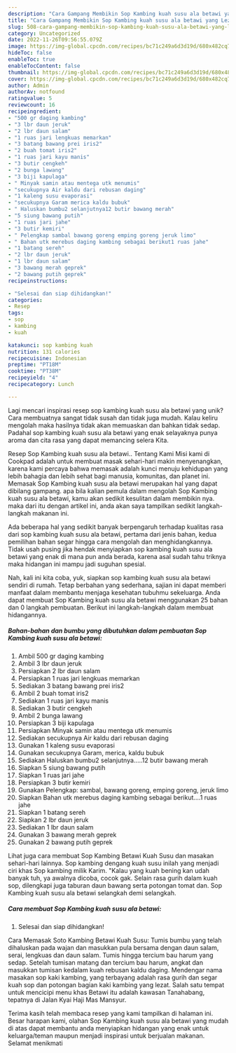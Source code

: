 ```yaml
---
description: "Cara Gampang Membikin Sop Kambing kuah susu ala betawi yang Lezat"
title: "Cara Gampang Membikin Sop Kambing kuah susu ala betawi yang Lezat"
slug: 508-cara-gampang-membikin-sop-kambing-kuah-susu-ala-betawi-yang-lezat
category: Uncategorized
date: 2022-11-26T09:56:55.079Z
image: https://img-global.cpcdn.com/recipes/bc71c249a6d3d19d/680x482cq70/sop-kambing-kuah-susu-ala-betawi-foto-resep-utama.jpg
hideToc: false
enableToc: true
enableTocContent: false
thumbnail: https://img-global.cpcdn.com/recipes/bc71c249a6d3d19d/680x482cq70/sop-kambing-kuah-susu-ala-betawi-foto-resep-utama.jpg
cover: https://img-global.cpcdn.com/recipes/bc71c249a6d3d19d/680x482cq70/sop-kambing-kuah-susu-ala-betawi-foto-resep-utama.jpg
author: Admin
authorAv: notfound
ratingvalue: 5
reviewcount: 16
recipeingredient:
- "500 gr daging kambing"
- "3 lbr daun jeruk"
- "2 lbr daun salam"
- "1 ruas jari lengkuas memarkan"
- "3 batang bawang prei iris2"
- "2 buah tomat iris2"
- "1 ruas jari kayu manis"
- "3 butir cengkeh"
- "2 bunga lawang"
- "3 biji kapulaga"
- " Minyak samin atau mentega utk menumis"
- "secukupnya Air kaldu dari rebusan daging"
- "1 kaleng susu evaporasi"
- "secukupnya Garam merica kaldu bubuk"
- " Haluskan bumbu2 selanjutnya12 butir bawang merah"
- "5 siung bawang putih"
- "1 ruas jari jahe"
- "3 butir kemiri"
- " Pelengkap sambal bawang goreng emping goreng jeruk limo"
- " Bahan utk merebus daging kambing sebagai berikut1 ruas jahe"
- "1 batang sereh"
- "2 lbr daun jeruk"
- "1 lbr daun salam"
- "3 bawang merah geprek"
- "2 bawang putih geprek"
recipeinstructions:

- "Selesai dan siap dihidangkan!"
categories:
- Resep
tags:
- sop
- kambing
- kuah

katakunci: sop kambing kuah 
nutrition: 131 calories
recipecuisine: Indonesian
preptime: "PT18M"
cooktime: "PT38M"
recipeyield: "4"
recipecategory: Lunch

---
```





Lagi mencari inspirasi resep sop kambing kuah susu ala betawi yang unik? Cara membuatnya sangat tidak susah dan tidak juga mudah. Kalau keliru mengolah maka hasilnya tidak akan memuaskan dan bahkan tidak sedap. Padahal sop kambing kuah susu ala betawi yang enak selayaknya punya aroma dan cita rasa yang dapat memancing selera Kita.





Resep Sop Kambing kuah susu ala betawi.. Tentang Kami Misi kami di Cookpad adalah untuk membuat masak sehari-hari makin menyenangkan, karena kami percaya bahwa memasak adalah kunci menuju kehidupan yang lebih bahagia dan lebih sehat bagi manusia, komunitas, dan planet ini. Memasak Sop Kambing kuah susu ala betawi merupakan hal yang dapat dibilang gampang. apa bila kalian pemula dalam mengolah Sop Kambing kuah susu ala betawi, kamu akan sedikit kesulitan dalam membikin nya. maka dari itu dengan artikel ini, anda akan saya tampilkan sedikit langkah-langkah makanan ini.

Ada beberapa hal yang sedikit banyak berpengaruh terhadap kualitas rasa dari sop kambing kuah susu ala betawi, pertama dari jenis bahan, kedua pemilihan bahan segar hingga cara mengolah dan menghidangkannya. Tidak usah pusing jika hendak menyiapkan sop kambing kuah susu ala betawi yang enak di mana pun anda berada, karena asal sudah tahu triknya maka hidangan ini mampu jadi suguhan spesial.






Nah, kali ini kita coba, yuk, siapkan sop kambing kuah susu ala betawi sendiri di rumah. Tetap berbahan yang sederhana, sajian ini dapat memberi manfaat dalam membantu menjaga kesehatan tubuhmu sekeluarga. Anda dapat membuat Sop Kambing kuah susu ala betawi menggunakan 25 bahan dan 0 langkah pembuatan. Berikut ini langkah-langkah dalam membuat hidangannya.

<!--inarticleads1-->

##### Bahan-bahan dan bumbu yang dibutuhkan dalam pembuatan Sop Kambing kuah susu ala betawi:

1. Ambil 500 gr daging kambing
1. Ambil 3 lbr daun jeruk
1. Persiapkan 2 lbr daun salam
1. Persiapkan 1 ruas jari lengkuas memarkan
1. Sediakan 3 batang bawang prei iris2
1. Ambil 2 buah tomat iris2
1. Sediakan 1 ruas jari kayu manis
1. Sediakan 3 butir cengkeh
1. Ambil 2 bunga lawang
1. Persiapkan 3 biji kapulaga
1. Persiapkan  Minyak samin atau mentega utk menumis
1. Sediakan secukupnya Air kaldu dari rebusan daging
1. Gunakan 1 kaleng susu evaporasi
1. Gunakan secukupnya Garam, merica, kaldu bubuk
1. Sediakan  Haluskan bumbu2 selanjutnya.....12 butir bawang merah
1. Siapkan 5 siung bawang putih
1. Siapkan 1 ruas jari jahe
1. Persiapkan 3 butir kemiri
1. Gunakan  Pelengkap: sambal, bawang goreng, emping goreng, jeruk limo
1. Siapkan  Bahan utk merebus daging kambing sebagai berikut....1 ruas jahe
1. Siapkan 1 batang sereh
1. Siapkan 2 lbr daun jeruk
1. Sediakan 1 lbr daun salam
1. Gunakan 3 bawang merah geprek
1. Gunakan 2 bawang putih geprek


Lihat juga cara membuat Sop Kambing Betawi Kuah Susu dan masakan sehari-hari lainnya. Sop kambing dengang kuah susu inilah yang menjadi ciri khas Sop kambing milik Karim. &#34;Kalau yang kuah bening kan udah banyak tuh, ya awalnya dicoba, cocok gak. Selain rasa gurih dalam kuah sop, dilengkapi juga taburan daun bawang serta potongan tomat dan. Sop Kambing kuah susu ala betawi selangkah demi selangkah. 

<!--inarticleads2-->

##### Cara membuat Sop Kambing kuah susu ala betawi:


1. Selesai dan siap dihidangkan!

Cara Memasak Soto Kambing Betawi Kuah Susu: Tumis bumbu yang telah dihaluskan pada wajan dan masukkan pula bersama dengan daun salam, serai, lengkuas dan daun salam. Tumis hingga tercium bau harum yang sedap. Setelah tumisan matang dan tercium bau harum, angkat dan masukkan tumisan kedalam kuah rebusan kaldu daging. Mendengar nama masakan sop kaki kambing, yang terbayang adalah rasa gurih dan segar kuah sop dan potongan bagian kaki kambing yang lezat. Salah satu tempat untuk mencicipi menu khas Betawi itu adalah kawasan Tanahabang, tepatnya di Jalan Kyai Haji Mas Mansyur. 

Terima kasih telah membaca resep yang kami tampilkan di halaman ini. Besar harapan kami, olahan Sop Kambing kuah susu ala betawi yang mudah di atas dapat membantu anda menyiapkan hidangan yang enak untuk keluarga/teman maupun menjadi inspirasi untuk berjualan makanan. Selamat menikmati
